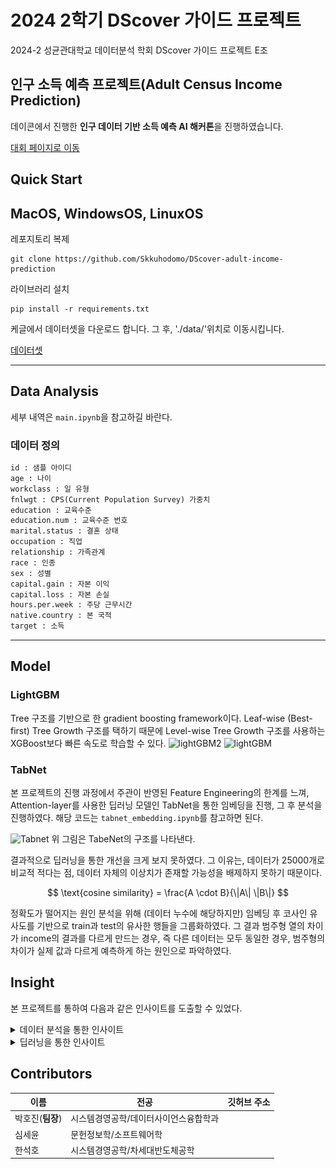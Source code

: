 # 2024 2학기 DScover 가이드 프로젝트
2024-2  성균관대학교 데이터분석 학회 DScover 가이드 프로젝트 E조

## 인구 소득 예측 프로젝트(Adult Census Income Prediction)
데이콘에서 진행한 **인구 데이터 기반 소득 예측 AI 해커톤**을 진행하였습니다.

[대회 페이지로 이동](https://dacon.io/competitions/official/235892/overview/description)



## Quick Start
## MacOS, WindowsOS, LinuxOS

레포지토리 복제
```shell
git clone https://github.com/Skkuhodomo/DScover-adult-income-prediction
```

라이브러리 설치
```shell
pip install -r requirements.txt
```


케글에서 데이터셋을 다운로드 합니다. 그 후, './data/'위치로 이동시킵니다.

[데이터셋](https://www.kaggle.com/datasets/wenruliu/adult-income-dataset)

---

## Data Analysis
세부 내역은 `main.ipynb`을 참고하길 바란다. 

### 데이터 정의

```txt 
id : 샘플 아이디
age : 나이
workclass : 일 유형
fnlwgt : CPS(Current Population Survey) 가중치
education : 교육수준
education.num : 교육수준 번호
marital.status : 결혼 상태
occupation : 직업
relationship : 가족관계
race : 인종
sex : 성별
capital.gain : 자본 이익
capital.loss : 자본 손실
hours.per.week : 주당 근무시간
native.country : 본 국적
target : 소득 
```
---

## Model 
###  LightGBM 
Tree  구조를 기반으로 한 gradient boosting framework이다. Leaf-wise (Best-first) Tree Growth 구조를 택하기 때문에 Level-wise Tree Growth 구조를 사용하는 XGBoost보다 빠른 속도로 학습할 수 있다. 
![lightGBM2](https://lightgbm.readthedocs.io/en/latest/_images/leaf-wise.png)
![lightGBM](https://lightgbm.readthedocs.io/en/latest/_images/level-wise.png)



###  TabNet 
본 프로젝트의 진행 과정에서 주관이 반영된 Feature Engineering의 한계를 느껴, Attention-layer를 사용한 딥러닝 모델인 TabNet을 통한 임베딩을 진행, 그 후 분석을 진행하였다. 해당 코드는 `tabnet_embedding.ipynb`를 참고하면 된다. 

![Tabnet](https://miro.medium.com/v2/resize:fit:2000/format:webp/1*PCyFIs8ce-a5j4caAhJiVg.png)
위 그림은 TabeNet의 구조를 나타낸다. 

결과적으로 딥러닝을 통한 개선을 크게 보지 못하였다. 그 이유는, 데이터가 25000개로 비교적 적다는 점, 데이터 자체의 이상치가 존재할 가능성을 배제하지 못하기 때문이다. 

$$
\text{cosine similarity} = \frac{A \cdot B}{\|A\| \|B\|}
$$


정확도가 떨어지는 원인 분석을 위해 (데이터 누수에 해당하지만) 임베딩 후 코사인 유사도를 기반으로 train과 test의 유사한 행들을 그룹화하였다. 그 결과 범주형 열의 차이가 income의 결과를 다르게 만드는 경우, 즉 다른 데이터는 모두 동일한 경우, 범주형의 차이가 실제 값과 다르게 예측하게 하는 원인으로 파악하였다. 

## Insight
본 프로젝트를 통하여 다음과 같은 인사이트를 도출할 수 있었다. 
<details> 
<summary> 데이터 분석을 통한 인사이트 </summary>
(1) 이민자와 토착민 간의 소득 및 자본 접근성 차이

![native](./data/native.png)

1. **이민자와 토착민 간의 소득 차이**  
   `native.country`를 `other`와 `united.states`로 나누어 분석한 결과, 이민자와 토착민 간의 **소득 차이**가 모델에 반영됨을 확인하였다.

2. **근로시간과 자본 차이 비교**  
   - **근로시간**: 이민자와 토착민 간 근로시간은 **유사**했습니다.  
   - **자본 차이 (capital diff)**: 미국 출생자의 자본 차이가 **더 높음**을 발견하였다.  
     이 결과는 **이민자들이 토착민에 비해 경제적 기회나 자본 접근성**이 떨어짐을 시사한다.

3. **원인 분석**  
   이러한 결과는 **미국 출생자들이 금융 시스템**이나 **네트워크적 측면에서 더 유리**하기 때문일 것이다. 이는 **투자, 자산 관리, 취업** 등에서 이민자들이 상대적으로 불리한 위치에 놓이게 되는 중요한 이유로 작용한다.

4. **해결책 제안**  
   이민자들에게 더 나은 경제적 기회와 자본 접근성을 제공하기 위해서는:  
   - **이민자 대상 금융 상품 개발**  
   - **직업적 네트워크 구축 프로그램 제공**  
   등의 지원을 해결책으로 제안한다.

--- 

</details>


<details>
  <summary>딥러닝을 통한 인사이트  </summary>

  # 딥러닝을 통한 인사이트 도출 
정형데이터를 위한 딥러닝 모델인 TabNet을 활용하여 몇가지 인사이트를 얻을 수 있다. 

### 1. Unspuervised Learning of TabNet

(1) 임베딩을 통한 인코딩 한계점 분석 (사후 분석)
유사하지만 결과가 다른 행이 다소 발견되었다.(약 300개) 이 데이터가 정확도를 낮추었을 것으로 예상한다. 
임베딩된 벡터값을 기반으로 Cosine Similarity 행끼리 묶어서 관찰 

---

결과 예시: 

test data의 3번과 train의 207번 행의 유사도가 상당히 높게 측정되었으나, income 결과가 다름

```age               27
workclass          6
education         14
education.num     15
marital.status     4
occupation         9
relationship       1
race               4
sex                1
capital.gain       0
capital.loss       0
hours.per.week    70
native.country    38
income             0
```

```
age               35
workclass          2
education         14
education.num     15
marital.status     4
occupation         9
relationship       1
race               1
sex                1
capital.gain       0
capital.loss       0
hours.per.week    40
native.country    17
income             1
```

→ hours.per.week(연속형), work.class(범주형), native.country(범주형), race(범주형)에서의 차이가 두드러지게 보임. 

이에 따라 인코딩을 단순히 **원-핫 인코딩**이 아닌, 적절한 근거를 보충하여 인코딩을 시도해볼 필요가 있음을 알 수 있다.
(2) 임베딩을 통한 클러스터링(PCA, GMM 클러스터링)
다음은 train 데이터의 임베딩 후 클러스터링 결과이다. 
![cluster](./data/3d.png)
3차원으로 PCA 진행 후 클러스터한 결과 명확히 분리되는 것을 확인할 수 있으며, 클러스터에 0과 1 타켓 비율이 (15:1), (3:1)인 것으로 보아 적절히 인코더가 학습되어 분리할 수 있었다고 할  수 있다. 

![cluster_test](./data/3d_test.png)
마찬 가지로 test에 대해서도 진행한 결과이다. 클러스터의 0과 1 비율이 (20:1), (2:1)로 train과 유사하게 분리되었다. 
train과 test 모두 유사한 클러스터링 결과를 가지고 있다. 그러나 
이제 우리가 주목해야할 것은 결과적으로 예측에 실패하는 값이 존재한다는 것이다. 

우리 조는 따라서 각 클러스터 별로 ligtGBM 학습을 진행시켰다. (`tabnet_encoding.ipynb`참고)
cluster 0 끼리의 학습 결과는 96%, cluster 1끼리의 학습 결과는 83%이다.  cluster 1은 비교적 1이 많은데, 예측 결과의 하락으로 미루어보아, 현재 우리의 모델이 0,1 데이터 불균형 또는 데이터 예측 근거 자체가 부족하여 예측에 실패하고 있음을 예측할 수 있다. 


### 2. Supervised Learning of TabNet 
TahNet의 장점은 설명 가능한 딥러닝 모델이라는 점이다. 
플 전체에 대해 어떤 변수들이 중요한지에 대한 Mask를 시각화하면 아래 그림과 같다.(아래는 50개 행에 대해 중요한 영향을 끼친 열을 찾아낸 것이다.)
![sample_importance_train](./data/mask.png)

위와 같이 6번 열, 3번열,등등 특정 열에 Attention하여 예측하는 것을 살필 수 있다. 
이 결과를 미루어 보아, 연속형 데이터 또는 복잡도가 높은 범주형 데이터에 대해서 재범주화하여, 복잡도를 낮출 필요성이 확인되었다. 

### 3. 개선 방안
단순히 SMOTE와 같은 오버샘플링 방식은 오히려 정형 데이터를 이용한 부정확한 샘플 제공으로 부정적인 영향을 줄 수 있다. 
따라서 **CTGAN**과 같은 모델은 응용하여 데이터를 증폭시킬 필요성이 있다. 

또한 임베딩과 클러스터링 결과로 미루어 보아, 현재 데이터는 소득 예측을 위해서는 다소 부족하거나 부정확할 가능성이 존재한다. 따라서 새로운 데이터, 빈부격차, 소득격차 등의 불평등 요소 등이 반영되어 조금 더 현실적이 데이터셋으로 개선될 필요가 있다. 
---
  
</details>

## Contributors

| 이름 | 전공 | 깃허브 주소 |
| --- |--|  --- |
| 박호진(**팀장**) |시스템경영공학/데이터사이언스융합학과| |
| 심세윤 |문헌정보학/소프트웨어학| |
| 한석호 |시스템경영공학/차세대반도체공학 | |
